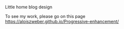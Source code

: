 Little home blog design

To see my work, please go on this page https://aloiszweber.github.io/Progressive-enhancement/

